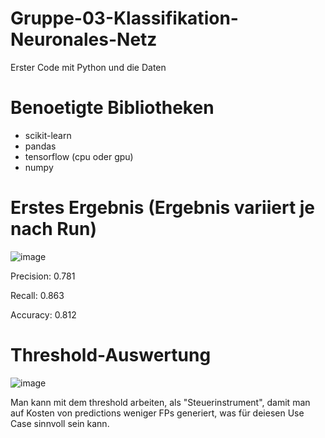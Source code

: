 # Gruppe-03-Klassifikation-Neuronales-Netz

Erster Code mit Python und die Daten

# Benoetigte Bibliotheken
- scikit-learn
- pandas
- tensorflow (cpu oder gpu)
- numpy

# Erstes Ergebnis (Ergebnis variiert je nach Run)

![image](https://user-images.githubusercontent.com/116145963/216841121-0a8cfe52-717a-4e8d-8ba4-6e289f7c4b12.png)

Precision: 0.781

Recall: 0.863

Accuracy: 0.812

# Threshold-Auswertung

![image](https://user-images.githubusercontent.com/116145963/217063150-9f0ebbfb-2dfc-4796-8f7a-00198e368c35.png)

Man kann mit dem threshold arbeiten, als "Steuerinstrument", damit man auf Kosten von predictions weniger FPs generiert, was für deiesen Use Case sinnvoll sein kann.
